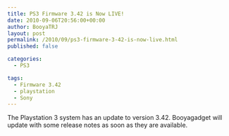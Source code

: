 ```yaml
---
title: PS3 Firmware 3.42 is Now LIVE!
date: 2010-09-06T20:56:00+00:00
author: BooyaTRJ
layout: post
permalink: /2010/09/ps3-firmware-3-42-is-now-live.html
published: false

categories:
  - PS3

tags:
  - Firmware 3.42
  - playstation
  - Sony
---
```

The Playstation 3 system has an update to version 3.42. Booyagadget will update with some release notes as soon as they are available.